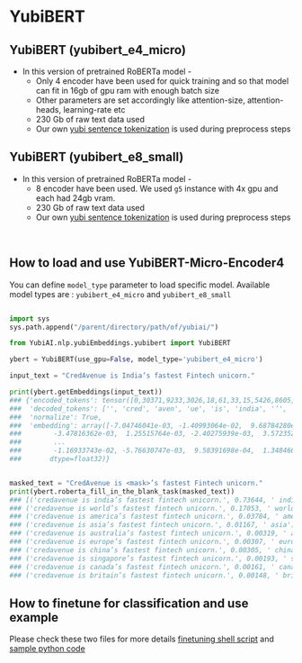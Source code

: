 # YubiBERT

## YubiBERT (yubibert_e4_micro)
* In this version of pretrained RoBERTa model - 
    * Only 4 encoder have been used for quick training and so that model can fit in 16gb of gpu ram with enough batch size
    * Other parameters are set accordingly like attention-size, attention-heads, learning-rate etc
    * 230 Gb of raw text data used 
    * Our own [yubi sentence tokenization](../tokenizer/) is used during preprocess steps
## YubiBERT (yubibert_e8_small)
* In this version of pretrained RoBERTa model - 
    * 8 encoder have been used. We used `g5` instance with 4x gpu and each had 24gb vram.
    * 230 Gb of raw text data used 
    * Our own [yubi sentence tokenization](../tokenizer/) is used during preprocess steps

<br>

## How to load and use YubiBERT-Micro-Encoder4

You can define `model_type` parameter to load specific model.
Available model types are : `yubibert_e4_micro` and `yubibert_e8_small`

```python

import sys
sys.path.append("/parent/directory/path/of/yubiai/")

from YubiAI.nlp.yubiEmbeddings.yubibert import YubiBERT

ybert = YubiBERT(use_gpu=False, model_type='yubibert_e4_micro')

input_text = "CredAvenue is India’s fastest Fintech unicorn."

print(ybert.getEmbeddings(input_text))
### {'encoded_tokens': tensor([0,30371,9233,3026,18,61,33,15,5426,8605,41599,6,2]), 
###  'decoded_tokens': ['', 'cred', 'aven', 'ue', 'is', 'india', '’', 's', 'fastest', 'fintech', 'unicorn', '.', ''], 
###  'normalize': True, 
###  'embedding': array([-7.04746041e-03, -1.40993064e-02,  9.68784280e-03,  2.14456767e-03,
###        -3.47816362e-03,  1.25515764e-03, -2.40275939e-03,  3.57235223e-03,
###        ...
###        -1.16933743e-02, -5.76630747e-03,  9.58391698e-04,  1.34846689e-02],
###       dtype=float32)}


masked_text = "CredAvenue is <mask>’s fastest Fintech unicorn."
print(ybert.roberta_fill_in_the_blank_task(masked_text))
### [('credavenue is india’s fastest fintech unicorn.', 0.73644, ' india'),
### ('credavenue is world’s fastest fintech unicorn.', 0.17053, ' world'), 
### ('credavenue is america’s fastest fintech unicorn.', 0.03784, ' america'), 
### ('credavenue is asia’s fastest fintech unicorn.', 0.01167, ' asia'), 
### ('credavenue is australia’s fastest fintech unicorn.', 0.00319, ' australia'), 
### ('credavenue is europe’s fastest fintech unicorn.', 0.00307, ' europe'), 
### ('credavenue is china’s fastest fintech unicorn.', 0.00305, ' china'), 
### ('credavenue is singapore’s fastest fintech unicorn.', 0.00193, ' singapore'), 
### ('credavenue is canada’s fastest fintech unicorn.', 0.00161, ' canada'), 
### ('credavenue is britain’s fastest fintech unicorn.', 0.00148, ' britain')]

```

## How to finetune for classification and use example

Please check these two files for more details [finetuning shell script](./finetune_yubibert_classification_example.sh) and [sample python code](./finetune_yubibert_classification_example.py)